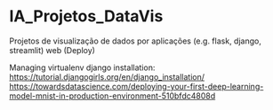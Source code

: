 # IA_Projetos_DataVis
Projetos de visualização de dados por aplicações (e.g. flask, django, streamlit) web (Deploy)

Managing virtualenv django installation: https://tutorial.djangogirls.org/en/django_installation/  
https://towardsdatascience.com/deploying-your-first-deep-learning-model-mnist-in-production-environment-510bfdc4808d
